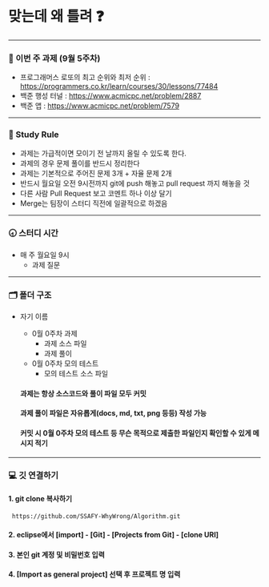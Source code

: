 # 맞는데 왜 틀려 :question:
---

### :page_facing_up: 이번 주 과제 (9월 5주차)
* 프로그래머스 로또의 최고 순위와 최저 순위 : https://programmers.co.kr/learn/courses/30/lessons/77484
* 백준 행성 터널 : https://www.acmicpc.net/problem/2887
* 백준 앱 : https://www.acmicpc.net/problem/7579


---

### :closed_book: Study Rule
* 과제는 가급적이면 모이기 전 날까지 올릴 수 있도록 한다. 
* 과제의 경우 문제 풀이를 반드시 정리한다
* 과제는 기본적으로 주어진 문제 3개 + 자율 문제 2개
* 반드시 월요일 오전 9시전까지 git에 push 해놓고 pull request 까지 해놓을 것
* 다른 사람 Pull Request 보고 코멘트 하나 이상 달기
* Merge는 팀장이 스터디 직전에 일괄적으로 하겠음

---

### :clock830: 스터디 시간
* 매 주 월요일 9시
	* 과제 질문
	

---

### 🗂 폴더 구조
* 자기 이름
	* 0월 0주차 과제
		* 과제 소스 파일
		* 과제 풀이
	* 0월 0주차 모의 테스트
		* 모의 테스트 소스 파일

	#### 과제는 항상 소스코드와 풀이 파일 모두 커밋
	#### 과제 풀이 파일은 자유롭게(docs, md, txt, png 등등) 작성 가능
	#### 커밋 시 0월 0주차 모의 테스트 등 무슨 목적으로 제출한 파일인지 확인할 수 있게 메시지 적기
---
### :computer: 깃 연결하기

#### 1. git clone 복사하기
```
 https://github.com/SSAFY-WhyWrong/Algorithm.git
```

#### 2. eclipse에서 [import] - [Git] - [Projects from Git] - [clone URI]
#### 3. 본인 git 계정 및 비밀번호 입력
#### 4. [Import as general project] 선택 후 프로젝트 명 입력

 
